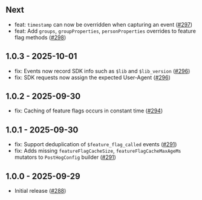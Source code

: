 ## Next

- feat: `timestamp` can now be overridden when capturing an event ([#297](https://github.com/PostHog/posthog-android/issues/297))
- feat: Add `groups`, `groupProperties`, `personProperties` overrides to feature flag methods ([#298](https://github.com/PostHog/posthog-android/issues/298))

## 1.0.3 - 2025-10-01

- fix: Events now record SDK info such as `$lib` and `$lib_version` ([#296](https://github.com/PostHog/posthog-android/pull/296))
- fix: SDK requests now assign the expected User-Agent ([#296](https://github.com/PostHog/posthog-android/pull/296))

## 1.0.2 - 2025-09-30

- fix: Caching of feature flags occurs in constant time ([#294](https://github.com/PostHog/posthog-android/pull/294))

## 1.0.1 - 2025-09-30

- fix: Support deduplication of `$feature_flag_called` events ([#291](https://github.com/PostHog/posthog-android/pull/291))
- fix: Adds missing `featureFlagCacheSize`, `featureFlagCacheMaxAgeMs` mutators to `PostHogConfig` builder ([#291](https://github.com/PostHog/posthog-android/pull/291))

## 1.0.0 - 2025-09-29

- Initial release ([#288](https://github.com/PostHog/posthog-android/pull/288))
